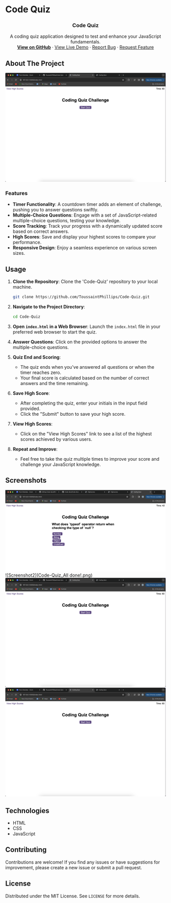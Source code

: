 # Code Quiz 

<h3 align="center">Code Quiz</h3>

<p align="center">
  A coding quiz application designed to test and enhance your JavaScript fundamentals.
  <br />
  <a href="https://github.com/ToussaintPhillips/Code-Quiz"><strong>View on GitHub</strong></a>
  ·
  <a href="https://toussaintphillips.github.io/Code-Quiz/">View Live Demo</a>
  ·
  <a href="https://github.com/ToussaintPhillips/Code-Quiz/issues">Report Bug</a>
  ·
  <a href="https://github.com/ToussaintPhillips/Code-Quiz/issues">Request Feature</a>
</p>

## About The Project

![Project Screenshot](Code-Quiz.png)

### Features

- **Timer Functionality**: A countdown timer adds an element of challenge, pushing you to answer questions swiftly.
- **Multiple-Choice Questions**: Engage with a set of JavaScript-related multiple-choice questions, testing your knowledge.
- **Score Tracking**: Track your progress with a dynamically updated score based on correct answers.
- **High Scores**: Save and display your highest scores to compare your performance.
- **Responsive Design**: Enjoy a seamless experience on various screen sizes.

## Usage

1. **Clone the Repository**: Clone the 'Code-Quiz' repository to your local machine.
    ```bash
    git clone https://github.com/ToussaintPhillips/Code-Quiz.git
    ```

2. **Navigate to the Project Directory**:
    ```bash
    cd Code-Quiz
    ```

3. **Open `index.html` in a Web Browser**: Launch the `index.html` file in your preferred web browser to start the quiz.

4. **Answer Questions**: Click on the provided options to answer the multiple-choice questions.

5. **Quiz End and Scoring**:
   - The quiz ends when you've answered all questions or when the timer reaches zero.
   - Your final score is calculated based on the number of correct answers and the time remaining.

6. **Save High Score**:
   - After completing the quiz, enter your initials in the input field provided.
   - Click the "Submit" button to save your high score.

7. **View High Scores**:
   - Click on the "View High Scores" link to see a list of the highest scores achieved by various users.

8. **Repeat and Improve**:
   - Feel free to take the quiz multiple times to improve your score and challenge your JavaScript knowledge.

## Screenshots

![Screenshot1](Code-Quiz_Questions.png)
![Screenshot2](Code-Quiz_All done!.png)
![Screenshot3](Code-Quiz.png)
![Screenshot4](Code-Quiz.png)



## Technologies

- HTML
- CSS
- JavaScript

## Contributing

Contributions are welcome! If you find any issues or have suggestions for improvement, please create a new issue or submit a pull request.

## License

Distributed under the MIT License. See `LICENSE` for more details.

